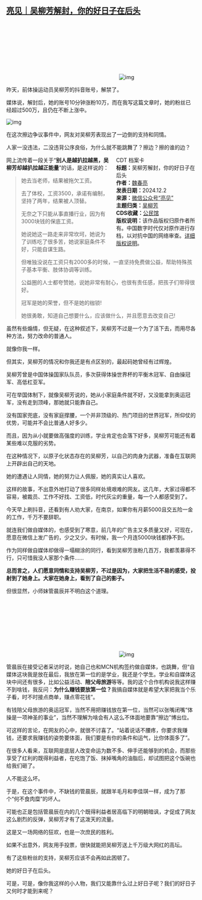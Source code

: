<!--1733149851000-->
[亮见｜吴柳芳解封，你的好日子在后头](https://chinadigitaltimes.net/chinese/713627.html)
------

<p><img decoding="async" src="data:image/svg+xml,%3Csvg%20xmlns='http://www.w3.org/2000/svg'%20viewBox='0%200%200%200'%3E%3C/svg%3E" alt="img" data-lazy-src="https://chinadigitaltimes.net/chinese/files/2024/12/post-713627-674dc4566fc68."><noscript><img decoding="async" src="https://chinadigitaltimes.net/chinese/files/2024/12/post-713627-674dc4566fc68." alt="img"></noscript></p><p>昨天，前体操运动员吴柳芳的抖音账号，解禁了。</p><p>媒体说，解封后，她的账号10分钟涨粉10万，而在我写这篇文章时，她的粉丝已经超过500万，且仍在不断上涨中。</p><p><img decoding="async" src="https://chinadigitaltimes.net/chinese/files/2024/12/post-713627-674dc456a0e50.png" alt="img"></p><p>在这次擦边争议事件中，网友对吴柳芳表现出了一边倒的支持和同情。</p><p>人家一没违法，二没违背公序良俗，为什么就不能跳舞了？擦边？擦的谁的边？</p><div style="width:42%;float:right;padding-left:20px;"><div class="su-spoiler su-spoiler-style-fancy su-spoiler-icon-chevron-circle" data-scroll-offset="0" data-anchor-in-url="no"><div class="su-spoiler-title" tabindex="0" role="button"><span class="su-spoiler-icon"></span>CDT 档案卡</div><div class="su-spoiler-content su-u-clearfix su-u-trim"><strong>标题：</strong>吴柳芳解封，你的好日子在后头<br><strong>作者：</strong><a href="https://chinadigitaltimes.net/space/亮见" target="_blank">魏春亮</a><br><strong>发表日期：</strong>2024.12.2<br><strong>来源：</strong><a href="https://web.archive.org/web/https://mp.weixin.qq.com/s/Zs6WdOisSfvE6t1uCig9bw" target="_blank">微信公众号“亮见”</a><br><strong>主题归类：</strong><a href="https://chinadigitaltimes.net/space/吴柳芳" target="_blank">吴柳芳</a><br><strong>CDS收藏：</strong><a href="https://chinadigitaltimes.net/space/%E5%85%AC%E6%B0%91%E9%A6%86" target="_blank" rel="noopener">公民馆</a><br><strong>版权说明：</strong>该作品版权归原作者所有。中国数字时代仅对原作进行存档，以对抗中国的网络审查。<a href="https://chinadigitaltimes.net/chinese/copyright">详细版权说明</a>。</div></div></div><p>网上流传着一段关于“<strong>别人是越扒拉越黑，吴柳芳却越扒拉越正能量</strong>”的话，是这样说的：</p><blockquote><p>她去当老师，结果被拖欠工资。</p><p>去了体校，工资3500，承诺有编制，坚持了两年，结果被人顶替。</p><p>无奈之下只能从事直播行业，因为有3000块钱的保底工资。</p><p>她说她这一路走来非常坎坷，她说为了训练吃了很多苦，她说家庭条件不好，只能自谋生路。</p><p>但唯独没说在工资只有2000多的时候，一直坚持免费做公益，帮助特殊孩子基本平衡、肢体协调等训练。</p><p>公益圈的人士都夸赞她，说她非常有耐心，也很有责任感，把孩子们带得很好。</p><p>冠军是她的荣誉，但不是她的枷锁!</p><p>她很勇敢，知道自己想要什么，应该做什么，并且愿意去改变自己!</p></blockquote><p>虽然有些煽情，但无疑，在这种叙述下，吴柳芳不过是一个为了活下去，而用尽各种方法，努力改命的普通人。</p><p>就像你我一样。</p><p>但其实，吴柳芳的情况和你我还是有点区别的，最起码她曾经有过辉煌。</p><p>吴柳芳曾是中国体操国家队队员，多次获得体操世界杯的平衡木冠军、自由操冠军、高低杠亚军。</p><p>可在举国体制下，就像吴柳芳说的，她从小家庭条件就不好，又没能拿到奥运冠军，没有走到顶峰，那她就只能靠自己。</p><p>没有国家兜底，没有家庭撑腰，一个并非顶级的、热门项目的世界冠军，所仰仗的优势，可能并不会比普通人好多少。</p><p>而且，因为从小就要做高强度的训练，学业肯定也会落下好多，吴柳芳可能还有着某些难以克服的劣势。</p><p>在这种情况下，以原子化状态存在的吴柳芳，以自己的肉身为武器，准备在互联网上开辟出自己的天地。</p><p>她的遭遇让人同情，她的努力让人佩服，她的真实让人喜欢。</p><p>这样的故事，不出意外地打动了很多同样处境艰难的网友。这几年，大家过得都不容易，被裁员、工作不好找、工资低，时代灰尘的重量，每一个人都感受到了。</p><p>今天早上刷抖音，还看到有人劝大家，在南京，如果你有月薪5000且交五险一金的工作，千万不要辞职。</p><p>就连我们做自媒体的，也感受到了寒意，前几年的广告主又多质量又好，可现在，愿意在微信上发广告的，少之又少。有时候，我一个月连5000块钱都挣不到。</p><p>作为同样做自媒体却做得一塌糊涂的同行，看到吴柳芳涨粉几百万，我都羡慕得不行，只可惜我没人家那个条件……</p><p><strong>总而言之，人们愿意同情和支持吴柳芳，不过是因为，大家把生活不易的感受，投射到了她身上。大家在她身上，看到了自己的影子。</strong></p><p>但很显然，小师妹管晨辰并不明白这个道理。</p><p><img decoding="async" src="data:image/svg+xml,%3Csvg%20xmlns='http://www.w3.org/2000/svg'%20viewBox='0%200%200%200'%3E%3C/svg%3E" alt="img" data-lazy-src="https://chinadigitaltimes.net/chinese/files/2024/12/post-713627-674dc456c8f73."><noscript><img decoding="async" src="https://chinadigitaltimes.net/chinese/files/2024/12/post-713627-674dc456c8f73." alt="img"></noscript></p><p>管晨辰在接受记者采访时说，她自己也和MCN机构签约做自媒体，也跳舞，但“自媒体这块我是放在最后，我放在第一位的是学业，我还是个学生。学业和自媒体这块中间还有很多，比如公益活动、<strong>陪父母旅游</strong>等等。我的这个合作机构说我这样赚不到啥钱，我反问：<strong>为什么赚钱要放第一位？</strong>我搞自媒体就是希望大家把我当个乐子看，时不时接点商单，赚点零花钱”。</p><p>有钱陪父母旅游的奥运冠军，当然不用把赚钱放在第一位，当然可以张嘴闭嘴“体操是一项神圣的事业”，当然不理解为啥会有人这么不体面地要靠“擦边”博出位。</p><p>可这样的言论，在网友的心中，就很不讨喜了。“站着说话不腰疼，你要求我赚钱，还要求我赚钱的姿势要体面，我们要是有你的条件和运气，比你体面多了”。</p><p>在很多人看来，互联网是底层人改变命运为数不多、伸手还能够到的机会，而那些享受了红利的既得利益者，在吃饱了饭、抹掉嘴角的油脂后，却试图把这个饭碗也给我们砸了。</p><p>人不能这么坏。</p><p>于是，在这个事件中，不缺钱的管晨辰，就跟羊毛月和李佳琪一样，成为了那个“何不食肉糜”的坏人。</p><p>可能也正是包括管晨辰在内的几个既得利益者居高临下的明朝暗讽，才促成了网友这么剧烈的反弹，吴柳芳才有了这泼天的流量。</p><p>这是又一场网络的狂欢，也是一次庶民的胜利。</p><p>如果不出意外，网友用手投票，很快就能把吴柳芳送上千万级大网红的高坛。</p><p>有了这些粉丝的支持，吴柳芳应该不会再如此困顿了。</p><p>她的好日子在后头。</p><p>可是，可是，像你我这样的小人物，我们又能靠什么过上好日子呢？我们的好日子又何时才能到来呢？</p><div class="addtoany_share_save_container addtoany_content addtoany_content_bottom"><div class="a2a_kit a2a_kit_size_32 addtoany_list" data-a2a-url="https://chinadigitaltimes.net/chinese/713627.html" data-a2a-title="亮见｜吴柳芳解封，你的好日子在后头"><a class="a2a_button_facebook" href="https://www.addtoany.com/add_to/facebook?linkurl=https%3A%2F%2Fchinadigitaltimes.net%2Fchinese%2F713627.html&amp;linkname=%E4%BA%AE%E8%A7%81%EF%BD%9C%E5%90%B4%E6%9F%B3%E8%8A%B3%E8%A7%A3%E5%B0%81%EF%BC%8C%E4%BD%A0%E7%9A%84%E5%A5%BD%E6%97%A5%E5%AD%90%E5%9C%A8%E5%90%8E%E5%A4%B4" title="Facebook" rel="nofollow noopener" target="_blank"></a><a class="a2a_button_twitter" href="https://www.addtoany.com/add_to/twitter?linkurl=https%3A%2F%2Fchinadigitaltimes.net%2Fchinese%2F713627.html&amp;linkname=%E4%BA%AE%E8%A7%81%EF%BD%9C%E5%90%B4%E6%9F%B3%E8%8A%B3%E8%A7%A3%E5%B0%81%EF%BC%8C%E4%BD%A0%E7%9A%84%E5%A5%BD%E6%97%A5%E5%AD%90%E5%9C%A8%E5%90%8E%E5%A4%B4" title="Twitter" rel="nofollow noopener" target="_blank"></a><a class="a2a_button_telegram" href="https://www.addtoany.com/add_to/telegram?linkurl=https%3A%2F%2Fchinadigitaltimes.net%2Fchinese%2F713627.html&amp;linkname=%E4%BA%AE%E8%A7%81%EF%BD%9C%E5%90%B4%E6%9F%B3%E8%8A%B3%E8%A7%A3%E5%B0%81%EF%BC%8C%E4%BD%A0%E7%9A%84%E5%A5%BD%E6%97%A5%E5%AD%90%E5%9C%A8%E5%90%8E%E5%A4%B4" title="Telegram" rel="nofollow noopener" target="_blank"></a><a class="a2a_button_reddit" href="https://www.addtoany.com/add_to/reddit?linkurl=https%3A%2F%2Fchinadigitaltimes.net%2Fchinese%2F713627.html&amp;linkname=%E4%BA%AE%E8%A7%81%EF%BD%9C%E5%90%B4%E6%9F%B3%E8%8A%B3%E8%A7%A3%E5%B0%81%EF%BC%8C%E4%BD%A0%E7%9A%84%E5%A5%BD%E6%97%A5%E5%AD%90%E5%9C%A8%E5%90%8E%E5%A4%B4" title="Reddit" rel="nofollow noopener" target="_blank"></a><a class="a2a_button_whatsapp" href="https://www.addtoany.com/add_to/whatsapp?linkurl=https%3A%2F%2Fchinadigitaltimes.net%2Fchinese%2F713627.html&amp;linkname=%E4%BA%AE%E8%A7%81%EF%BD%9C%E5%90%B4%E6%9F%B3%E8%8A%B3%E8%A7%A3%E5%B0%81%EF%BC%8C%E4%BD%A0%E7%9A%84%E5%A5%BD%E6%97%A5%E5%AD%90%E5%9C%A8%E5%90%8E%E5%A4%B4" title="WhatsApp" rel="nofollow noopener" target="_blank"></a><a class="a2a_button_email" href="https://www.addtoany.com/add_to/email?linkurl=https%3A%2F%2Fchinadigitaltimes.net%2Fchinese%2F713627.html&amp;linkname=%E4%BA%AE%E8%A7%81%EF%BD%9C%E5%90%B4%E6%9F%B3%E8%8A%B3%E8%A7%A3%E5%B0%81%EF%BC%8C%E4%BD%A0%E7%9A%84%E5%A5%BD%E6%97%A5%E5%AD%90%E5%9C%A8%E5%90%8E%E5%A4%B4" title="Email" rel="nofollow noopener" target="_blank"></a><a class="a2a_button_copy_link" href="https://www.addtoany.com/add_to/copy_link?linkurl=https%3A%2F%2Fchinadigitaltimes.net%2Fchinese%2F713627.html&amp;linkname=%E4%BA%AE%E8%A7%81%EF%BD%9C%E5%90%B4%E6%9F%B3%E8%8A%B3%E8%A7%A3%E5%B0%81%EF%BC%8C%E4%BD%A0%E7%9A%84%E5%A5%BD%E6%97%A5%E5%AD%90%E5%9C%A8%E5%90%8E%E5%A4%B4" title="Copy Link" rel="nofollow noopener" target="_blank"></a><a class="a2a_dd addtoany_share_save addtoany_share" href="https://www.addtoany.com/share"></a></div></div>
